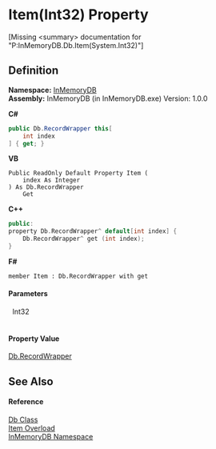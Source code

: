 # Item(Int32) Property


\[Missing &lt;summary&gt; documentation for "P:InMemoryDB.Db.Item(System.Int32)"\]



## Definition
**Namespace:** <a href="044e8d7f-0f94-a8b4-bd65-529f6359fdf7">InMemoryDB</a>  
**Assembly:** InMemoryDB (in InMemoryDB.exe) Version: 1.0.0

**C#**
``` C#
public Db.RecordWrapper this[
	int index
] { get; }
```
**VB**
``` VB
Public ReadOnly Default Property Item ( 
	index As Integer
) As Db.RecordWrapper
	Get
```
**C++**
``` C++
public:
property Db.RecordWrapper^ default[int index] {
	Db.RecordWrapper^ get (int index);
}
```
**F#**
``` F#
member Item : Db.RecordWrapper with get
```



#### Parameters
<dl><dt>  Int32</dt><dd> </dd></dl>

#### Property Value
<a href="15d1f56f-3dc8-30e2-1769-44c8b9a97dea">Db.RecordWrapper</a>

## See Also


#### Reference
<a href="072256a6-4e86-2a0a-723b-934e64bcdb43">Db Class</a>  
<a href="c8abd545-742d-54ee-594e-ce9abc37dc62">Item Overload</a>  
<a href="044e8d7f-0f94-a8b4-bd65-529f6359fdf7">InMemoryDB Namespace</a>  
